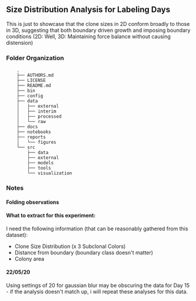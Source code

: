 ## Size Distribution Analysis for Labeling Days

This is just to showcase that the clone sizes in 2D conform broadly to those in 3D, suggesting that both boundary driven growth and imposing boundary conditions (2D: Well, 3D: Maintaining force balance without causing distension)

### Folder Organization

        .
        ├── AUTHORS.md
        ├── LICENSE
        ├── README.md
        ├── bin
        ├── config
        ├── data
        │   ├── external
        │   ├── interim
        │   ├── processed
        │   └── raw
        ├── docs
        ├── notebooks
        ├── reports
        │   └── figures
        └── src
            ├── data
            ├── external
            ├── models
            ├── tools
            └── visualization


### Notes

#### Folding observations

<!-- Not yet! : Due to the proximity of labeling within groups observed, labeling relationships are paired thusly (15, 18) ==> DAY 3,  (12, 09) ==> DAY 10, (06, 03) ==> DAY 15 -->


#### What to extract for this experiment:

I need the following information (that can be reasonably gathered from this dataset):

- Clone Size Distribution (x 3 Subclonal Colors)
- Distance from boundary (boundary class doesn't matter)
- Colony area

#### 22/05/20

Using settings of 20 for gaussian blur may be obscuring the data for Day 15 - if the analysis doesn't match up, i will repeat these analyses for this data.
